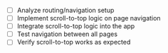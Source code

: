 - [ ] Analyze routing/navigation setup
- [ ] Implement scroll-to-top logic on page navigation
- [ ] Integrate scroll-to-top logic into the app
- [ ] Test navigation between all pages
- [ ] Verify scroll-to-top works as expected
